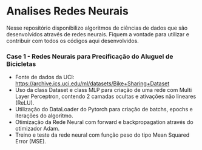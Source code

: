 # <b> Analises Redes Neurais </b>

Nesse repositório disponibilizo algoritmos de ciências de dados que são desenvolvidos através de redes neurais. Fiquem a vontade para utilizar e contribuir com todos os códigos aqui desenvolvidos.

### Case 1 - Redes Neurais para Precificação do Aluguel de Bicicletas
* Fonte de dados da UCI: https://archive.ics.uci.edu/ml/datasets/Bike+Sharing+Dataset
* Uso da class Dataset e class MLP para criação de uma rede com Multi Layer Perceptron, contendo 2 camadas ocultas e ativações não lineares (ReLU).
* Utilização do DataLoader do Pytorch para criação de batchs, epochs e iterações do algoritmo.
* Otimização da Rede Neural com forward e backpropagation através do otimizador Adam. 
* Treino e teste da rede neural com função peso do tipo Mean Squared Error (MSE).
